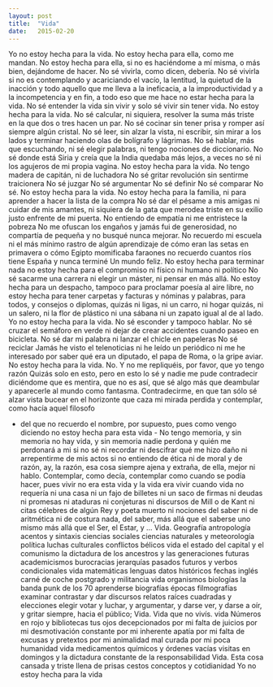 ```yaml
---
layout: post
title:  "Vida"
date:   2015-02-20
---
```


Yo no estoy hecha para la vida.
No estoy hecha para ella, 
como me mandan.
No estoy hecha para ella,
si no es haciéndome a mí misma,
o más bien, 
dejándome de hacer.
No sé vivirla,
como dicen, debería.
No sé vivirla
si no es contemplando y 
acariciando el vacío,
la lentitud,
la quietud de la inacción 
y todo aquello que me lleva a la ineficacia,
a la improductividad 
y a la incompetencia
y en fin,
a todo eso que me hace 
no estar hecha para la vida.
No sé entender la vida sin vivir 
y solo sé vivir sin tener vida.
No estoy hecha para la vida.
No sé calcular, ni siquiera, 
resolver la suma más triste
en la que dos o tres hacen un par.
No sé cocinar sin tener prisa
y romper así siempre algún cristal.
No sé leer, sin alzar la vista,
ni escribir, sin mirar a los lados
y terminar haciendo olas
de bolígrafo y lágrimas.
No sé hablar,
más que escuchando,
ni sé elegir palabras,
ni tengo nociones de diccionario.
No sé donde está Siria
y creía que la India quedaba más lejos,
a veces no sé ni los agujeros
de mi propia vagina.
No estoy hecha para la vida.
No tengo madera de capitán,
ni de luchadora
No sé gritar revolución
sin sentirme traicionera
No sé juzgar
No sé argumentar
No sé definir
No sé comparar
No sé.
No estoy hecha para la vida.
No estoy hecha para la familia,
ni para aprender a hacer la lista de la compra
No sé dar el pésame a mis amigas
ni cuidar de mis amantes,
ni siquiera de la gata 
que merodea triste en su exilio
justo enfrente de mi puerta.
No entiendo de empatía
ni me entristece la pobreza
No me ofuscan los engaños
y jamás fui de generosidad,
no compartía de pequeña
y no busqué nunca mejorar.
No recuerdo mi escuela
ni el más mínimo rastro de algún aprendizaje
de cómo eran las setas en primavera
o cómo Egipto momificaba faraones
no recuerdo cuantos ríos tiene España
y nunca terminé Un mundo feliz.
No estoy hecha para terminar nada
no estoy hecha para el compromiso
ni físico ni humano ni político
No sé sacarme una carrera
ni elegir un máster, ni pensar en más allá.
No estoy hecha para un despacho,
tampoco para proclamar poesía al aire libre,
no estoy hecha para tener carpetas
y facturas
y nóminas
y palabras,
para todos,
y consejos
o diplomas,
quizás ni ligas,
ni un carro,
ni hogar
quizás,
ni un salero,
ni la flor de plástico
ni una sábana
ni un zapato
igual al de al lado.
Yo no estoy hecha para la vida.
No sé esconder
y tampoco hablar.
No sé cruzar el semáforo en verde
ni dejar de crear accidentes 
cuando paseo en bicicleta.
No sé dar mi palabra
ni lanzar el chicle en papeleras
No sé reciclar 
Jamás he visto el telenoticias
ni he leído un periódico
ni me he interesado por saber
qué era un diputado,
el papa de Roma,
o la gripe aviar.
No estoy hecha para la vida.
No. Y no me repliquéis, por favor,
que yo tengo razón
Quizás solo en esto,
pero en esto lo sé
y nadie me pude contradecir
diciéndome
que es mentira,
que no es así,
que sé algo más que deambular
y aparecerle al mundo como fantasma. 
Contradecirme, 
en que tan sólo sé alzar vista
bucear en el horizonte que caza mi mirada perdida
y contemplar, 
como hacía aquel filosofo
- del que no recuerdo el nombre,
por supuesto, pues como vengo diciendo
no estoy hecha para esta vida -
No tengo memoria,
y sin memoria no hay vida,
y sin memoria nadie perdona
y quién me perdonará a mi
si no sé ni recordar
ni descifrar qué me hizo daño
ni arrepentirme de mis actos
si no entiendo de ética
ni de moral
y de razón,
ay, la razón,
esa cosa siempre ajena y extraña,
de ella, mejor ni hablo.
Contemplar, como decía,
contemplar como cuando se podía hacer,
pues vivir no era esta vida
y la vida era vivir
cuando vida no requería
ni una casa ni un fajo de billetes
ni un saco de firmas ni deudas ni promesas
ni ataduras ni conjeturas
ni discursos de Mill o de Kant
ni citas célebres de algún Rey y poeta muerto
ni nociones del saber
ni de aritmética ni de costura
nada, del saber,
más allá que el saberse uno mismo
más allá que el Ser, el Estar, y ...
Vida.
Geografía antropología acentos y sintaxis
ciencias sociales ciencias naturales y meteorología
política luchas culturales conflictos bélicos
vida
el estado del capital y el comunismo
la dictadura de los ancestros y las generaciones futuras
academicismos burocracias jerarquías
pasados futuros y verbos condicionales 
vida
matemáticas lenguas datos históricos fechas
inglés carné de coche postgrado y militancia
vida
organismos biologías la banda punk de los 70 
aprenderse biografías épocas filmografías
examinar contrastar y dar discursos 
relatos raíces cuadradas y elecciones
elegir votar y luchar,
y argumentar,
y darse ver,
y darse a oír,
y gritar siempre,
hacia el público;
Vida.
Vida que no vivís.
vida
Números en rojo y bibliotecas
tus ojos decepcionados por mi falta de juicios
por mi desmotivación constante
por mi inherente apatía
por mi falta de excusas y pretextos
por mi animalidad mal curada
por mi poca humanidad
vida
medicamentos químicos y órdenes vacías 
visitas en domingos y la dictadura constante de la responsabilidad
Vida.
Esta cosa cansada y triste
llena de prisas cestos conceptos y cotidianidad
Yo no estoy hecha para la vida